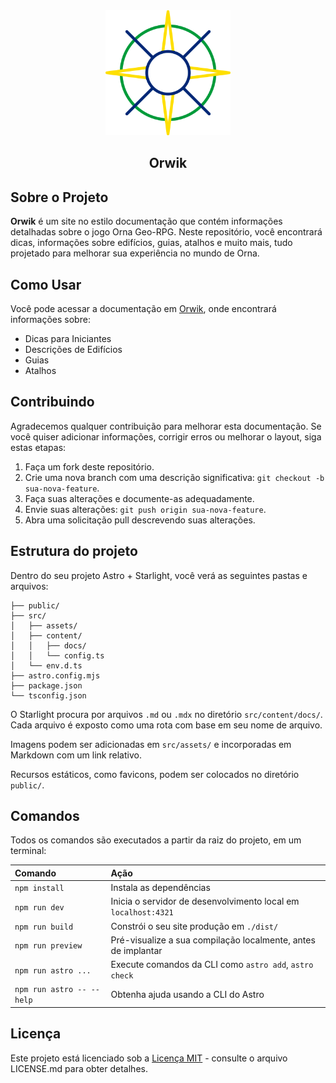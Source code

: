 
<div align="center">

<img src="https://github.com/Orna-Brasil/Assets/blob/main/logobr.png?raw=true" alt="Orna BR logo" width="200px" />

## Orwik


</div>


## Sobre o Projeto

**Orwik** é um site no estilo documentação que contém informações detalhadas sobre o jogo Orna Geo-RPG. Neste repositório, você encontrará dicas, informações sobre edifícios, guias, atalhos e muito mais, tudo projetado para melhorar sua experiência no mundo de Orna. 

## Como Usar

Você pode acessar a documentação em [Orwik](https://orwik.noxian.dev/), onde encontrará informações sobre:

- Dicas para Iniciantes
- Descrições de Edifícios
- Guias
- Atalhos

## Contribuindo

Agradecemos qualquer contribuição para melhorar esta documentação. Se você quiser adicionar informações, corrigir erros ou melhorar o layout, siga estas etapas:

1. Faça um fork deste repositório.
2. Crie uma nova branch com uma descrição significativa: `git checkout -b sua-nova-feature`.
3. Faça suas alterações e documente-as adequadamente.
4. Envie suas alterações: `git push origin sua-nova-feature`.
5. Abra uma solicitação pull descrevendo suas alterações.

## Estrutura do projeto

Dentro do seu projeto Astro + Starlight, você verá as seguintes pastas e arquivos:

```
├── public/
├── src/
│   ├── assets/
│   ├── content/
│   │   ├── docs/
│   │   └── config.ts
│   └── env.d.ts
├── astro.config.mjs
├── package.json
└── tsconfig.json
```

O Starlight procura por arquivos `.md` ou `.mdx` no diretório `src/content/docs/`. Cada arquivo é exposto como uma rota com base em seu nome de arquivo.

Imagens podem ser adicionadas em `src/assets/` e incorporadas em Markdown com um link relativo.

Recursos estáticos, como favicons, podem ser colocados no diretório `public/`.

## Comandos

Todos os comandos são executados a partir da raiz do projeto, em um terminal:

| Comando                   | Ação                                             |
| :------------------------ | :----------------------------------------------- |
| `npm install`             | Instala as dependências                          |
| `npm run dev`             | Inicia o servidor de desenvolvimento local em `localhost:4321`|
| `npm run build`           | Constrói o seu site produção em `./dist/`        |
| `npm run preview`         | Pré-visualize a sua compilação localmente, antes de implantar |
| `npm run astro ...`       | Execute comandos da CLI como `astro add`, `astro check` |
| `npm run astro -- --help` | Obtenha ajuda usando a CLI do Astro                     |


## Licença

Este projeto está licenciado sob a [Licença MIT](LICENSE) - consulte o arquivo LICENSE.md para obter detalhes.
